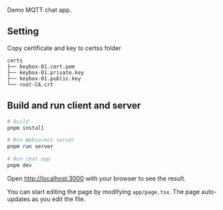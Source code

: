Demo MQTT chat app.

## Setting
Copy certificate and key to certss folder
```
certs
├── keybox-01.cert.pem
├── keybox-01.private.key
├── keybox-01.public.key
└── root-CA.crt
```

## Build and run client and server

```bash
# Build
pnpm install

# Run Websocket server
pnpm run server

# Run chat app
pnpm dev
```
Open [http://localhost:3000](http://localhost:3000) with your browser to see the result.

You can start editing the page by modifying `app/page.tsx`. The page auto-updates as you edit the file.
